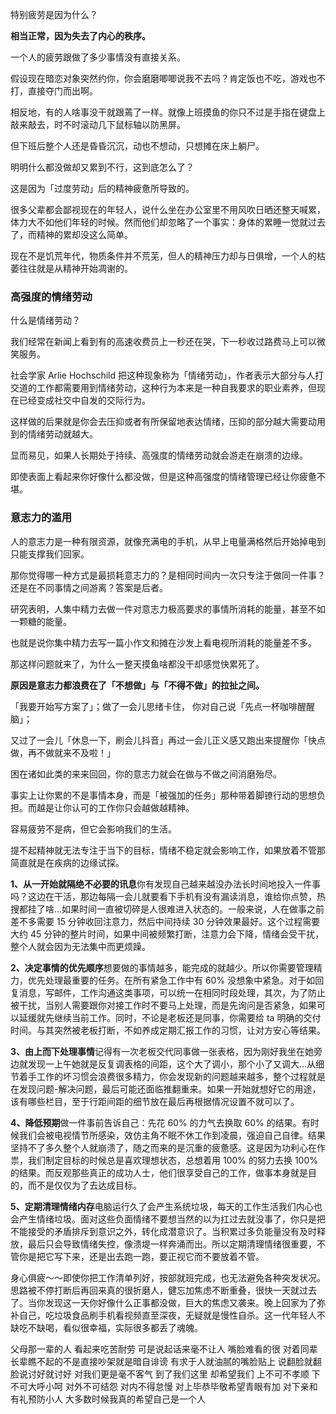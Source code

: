 



特别疲劳是因为什么？



**相当正常，因为失去了内心的秩序。**



一个人的疲劳跟做了多少事情没有直接关系。

假设现在暗恋对象突然约你，你会磨磨唧唧说我不去吗？肯定饭也不吃，游戏也不打，直接夺门而出啊。

相反地，有的人啥事没干就跟蔫了一样。就像上班摸鱼的你只不过是手指在键盘上敲来敲去，时不时滚动几下鼠标轴以防黑屏。

但下班后整个人还是昏昏沉沉，动也不想动，只想摊在床上躺尸。



明明什么都没做却又累到不行，这到底怎么了？



这是因为「过度劳动」后的精神疲惫所导致的。

很多父辈都会鄙视现在的年轻人，说什么坐在办公室里不用风吹日晒还整天喊累，体力大不如他们年轻的时候。然而他们却忽略了一个事实：身体的累睡一觉就过去了，而精神的累却没这么简单。

现在不是饥荒年代，物质条件并不荒芜，但人的精神压力却与日俱增，一个人的枯萎往往就是从精神开始凋谢的。



### 高强度的情绪劳动

什么是情绪劳动？

我们经常在新闻上看到有的高速收费员上一秒还在哭，下一秒收过路费马上可以微笑服务。

社会学家 Arlie Hochschild 把这种现象称为「情绪劳动」，作者表示大部分与人打交道的工作都需要用到情绪劳动，这种行为本来是一种自我要求的职业素养，但现在已经变成社交中自发的交际行为。

这样做的后果就是你会去压抑或者有所保留地表达情绪，压抑的部分越大需要动用到的情绪劳动就越大。

显而易见，如果人长期处于持续、高强度的情绪劳动就会游走在崩溃的边缘。

即使表面上看起来你好像什么都没做，但是这种高强度的情绪管理已经让你疲惫不堪。

### 意志力的滥用

人的意志力是一种有限资源，就像充满电的手机，从早上电量满格然后开始掉电到只能支撑我们回家。

那你觉得哪一种方式是最损耗意志力的？是相同时间内一次只专注于做同一件事？还是在不同事情之间游离？答案是后者。

研究表明，人集中精力去做一件对意志力极高要求的事情所消耗的能量，甚至不如一颗糖的能量。

也就是说你集中精力去写一篇小作文和摊在沙发上看电视所消耗的能量差不多。

那这样问题就来了，为什么一整天摸鱼啥都没干却感觉快累死了。

**原因是意志力都浪费在了「不想做」与「不得不做」的拉扯之间。**

「我要开始写方案了」；做了一会儿思绪卡住， 你对自己说「先点一杯咖啡醒醒脑」；

又过了一会儿「休息一下，刷会儿抖音」再过一会儿正义感又跑出来提醒你「快点做，再不做就来不及啦！」

困在诸如此类的来来回回，你的意志力就会在做与不做之间消磨殆尽。

事实上让你累的不是事情本身，而是「被强加的任务」那种带着脚镣行动的思想负担。而越是让你认可的工作你只会越做越精神。

容易疲劳不是病，但它会影响我们的生活。

提不起精神就无法专注于当下的目标，情绪不稳定就会影响工作，如果放着不管那简直就是在疾病的边缘试探。



**1、从一开始就隔绝不必要的讯息**你有发现自己越来越没办法长时间地投入一件事吗？这边在干活，那边每隔一会儿就要看下手机有没有漏读消息，谁给你点赞，热搜都挂了啥...如果时间一直被切碎是人很难进入状态的。一般来说，人在做事之前差不多需要 15 分钟收回注意力，然后中间持续 30 分钟效果最好。这个过程需要大约 45 分钟的整片时间，如果中间被频繁打断，注意力会下降，情绪会受干扰，整个人就会因为无法集中而更烦躁。



**2、决定事情的优先顺序**想要做的事情越多，能完成的就越少。所以你需要管理精力，优先处理最重要的任务。在所有紧急工作中有 60% 没想象中紧急。对于如回复消息，写邮件，工作沟通这类事项，可以统一在相同时段处理，其次，为了防止被干扰，当别人需要跟你对接工作时不要马上处理，而是先询问是否紧急，如果可以延缓就先继续当前工作。同时，不论是老板还是同事，你需要给 ta 明确的交付时间。与其突然被老板打断，不如养成定期汇报工作的习惯，让对方安心等结果。



**3、由上而下处理事情**记得有一次老板交代同事做一张表格，因为刚好我坐在她旁边就发现一上午她就是反复调表格的间距，这个大了调小，那个小了又调大...从细节着手工作的坏习惯会浪费很多精力，你会发现新的问题越来越多，整个过程就是在发现问题-解决问题，最后可能还面临推翻重来。如果一开始就想好它的用途，该有哪些栏目，至于行距间距的细节放在最后再根据情况设置不就可以了。



**4、降低预期**做一件事前告诉自己：先花 60% 的力气去换取 60% 的结果。有时候我们会被电视情节所感染，效仿主角不眠不休工作到凌晨，强迫自己自律。结果坚持不了多久整个人就崩溃了，随之而来的是沉重的疲惫感。这是因为功利心在作祟，我们制定目标的时候总是喜欢理想状态，总想着用 100% 的努力去换 100% 的结果。而反观那些真正的成功人士，他们很享受自己的工作，做事本身就是目的，而不是仅仅为了去达成目标。



**5、定期清理情绪内存**电脑运行久了会产生系统垃圾，每天的工作生活我们内心也会产生情绪垃圾。面对这些负面情绪不要想当然的以为扛过去就没事了，你只是把不能接受的矛盾排斥到意识之外，转化成潜意识了。当积累过多负能量没有及时释放，最后只会导致情绪失控，像溃堤一样奔涌而出。所以定期清理情绪很重要，不管你是把它写下来，还是出去跑一跑，要正视它而不要放着不管。



身心俱疲～～即使你把工作清单列好，按部就班完成，也无法避免各种突发状况。思路被不停打断后再回来真的很折磨人，健忘加焦虑不断重叠，很快一天就过去了。当你发现这一天你好像什么正事都没做，巨大的焦虑又袭来。晚上回家为了弥补自己，吃垃圾食品刷手机看视频直至深夜，无疑就是慢性自杀。这一代年轻人不缺吃不缺喝，看似很幸福，实际很多都丢了魂魄。



父母那一辈的人 看起来吃苦耐劳 可是说起话来毫不让人 嘴脸难看的很 对着同辈长辈瞧不起的不是直接吵架就是暗自诽谤 有求于人就油腻的嘴脸贴上 说翻脸就翻脸说讨好就讨好
对我们更是毫不客气 到了我们这里 却希望我们 上不可不孝顺 下不可大呼小呵 对外不可结怨 对内不得怠慢 对上毕恭毕敬希望青眼有加 对下亲和有礼预防小人 大多数时候我真的希望自己是一个人